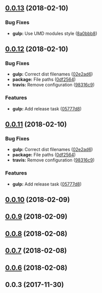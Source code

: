 <a name="0.0.13"></a>
## [0.0.13](https://github.com/Wikiki/bulma-ribbon/compare/0.0.12...0.0.13) (2018-02-10)


### Bug Fixes

* **gulp:** Use UMD modules style ([8a0bbb8](https://github.com/Wikiki/bulma-ribbon/commit/8a0bbb8))



<a name="0.0.12"></a>
## [0.0.12](https://github.com/Wikiki/bulma-ribbon/compare/0.0.10...0.0.12) (2018-02-10)


### Bug Fixes

* **gulp:** Correct dist filenames ([02e2ad6](https://github.com/Wikiki/bulma-ribbon/commit/02e2ad6))
* **package:** File paths ([0df2564](https://github.com/Wikiki/bulma-ribbon/commit/0df2564))
* **travis:** Remove configuration ([98316c9](https://github.com/Wikiki/bulma-ribbon/commit/98316c9))


### Features

* **gulp:** Add release task ([05777d8](https://github.com/Wikiki/bulma-ribbon/commit/05777d8))



<a name="0.0.11"></a>
## [0.0.11](https://github.com/Wikiki/bulma-ribbon/compare/0.0.10...0.0.11) (2018-02-10)


### Bug Fixes

* **gulp:** Correct dist filenames ([02e2ad6](https://github.com/Wikiki/bulma-ribbon/commit/02e2ad6))
* **package:** File paths ([0df2564](https://github.com/Wikiki/bulma-ribbon/commit/0df2564))
* **travis:** Remove configuration ([98316c9](https://github.com/Wikiki/bulma-ribbon/commit/98316c9))


### Features

* **gulp:** Add release task ([05777d8](https://github.com/Wikiki/bulma-ribbon/commit/05777d8))



<a name="0.0.10"></a>
## [0.0.10](https://github.com/Wikiki/bulma-ribbon/compare/0.0.9...0.0.10) (2018-02-09)



<a name="0.0.9"></a>
## [0.0.9](https://github.com/Wikiki/bulma-ribbon/compare/0.0.8...0.0.9) (2018-02-09)



<a name="0.0.8"></a>
## [0.0.8](https://github.com/Wikiki/bulma-ribbon/compare/0.0.7...0.0.8) (2018-02-08)



<a name="0.0.7"></a>
## [0.0.7](https://github.com/Wikiki/bulma-ribbon/compare/v0.0.3...v0.0.7) (2018-02-08)



<a name="0.0.6"></a>
## [0.0.6](https://github.com/Wikiki/bulma-ribbon/compare/v0.0.3...v0.0.6) (2018-02-08)



<a name="0.0.3"></a>
## 0.0.3 (2017-11-30)



